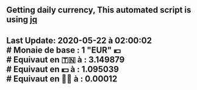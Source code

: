 ## Getting daily currency, This automated script is using [jq](https://stedolan.github.io/jq/)
## Last Update:  2020-05-22 à 02:00:02 </br># Monaie de base : 1 "EUR" 💶 </br> # Equivaut en 🇹🇳 à :  3.149879 </br> # Equivaut en 💵 à : 1.095039</br> # Equivaut en 🐱‍💻 à :  0.00012
